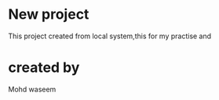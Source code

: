 # New project
This project created from local system,this for my practise and
# created by 
Mohd waseem
